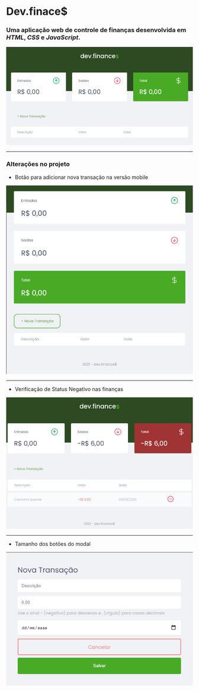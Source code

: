 # Dev.finace$

### Uma aplicação web de controle de finanças desenvolvida em *HTML*, *CSS* e *JavaScript*.

![Imagem da aplicação Dev.Finces](https://github.com/GoytteN/maratona-discover/blob/main/images/app-dev-finces.png)

---

### Alterações no projeto

- Botão para adicionar nova transação na versão mobile

![Botão + Nova Transação](https://github.com/GoytteN/maratona-discover/blob/main/images/app-button-add.png)

---

- Verificação de Status Negativo nas finanças

![Total negativo em cor vermelha](https://github.com/GoytteN/maratona-discover/blob/main/images/app-negative-status.png)

---

- Tamanho dos botões do modal

![Botões Cancelar e Salvar do modal](https://github.com/GoytteN/maratona-discover/blob/main/images/add-buttons-modal.png)
